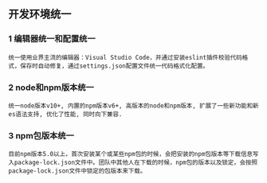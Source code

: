 ## 开发环境统一
### 1 编辑器统一和配置统一
    统一使用业界主流的编辑器：Visual Studio Code，并通过安装eslint插件校验代码格式，保存时自动修复，通过settings.json配置文件统一代码格式化配置。
### 2 node和npm版本统一
    统一node版本v10+, 内置的npm版本v6+, 高版本的node和npm版本, 扩展了一些新功能和新es语法支持, 优化了性能, 同时向下兼容. 
### 3 npm包版本统一
    目前npm版本5.0以上，首次安装某个或某些npm包的时候，会把安装的npm包版本等下载信息写入package-lock.json文件中。团队中其他人在下载的时候，npm包的版本以及锁定，会按照package-lock.json文件中锁定的包版本来下载。